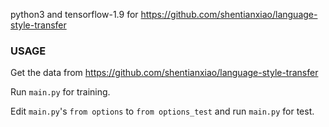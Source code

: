 python3 and tensorflow-1.9 for https://github.com/shentianxiao/language-style-transfer

### USAGE 

Get the data from https://github.com/shentianxiao/language-style-transfer

Run `main.py` for training.

Edit `main.py`'s `from options` to `from options_test` and run `main.py` for test.
